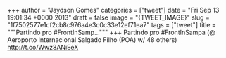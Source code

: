 
+++
author = "Jaydson Gomes"
categories = ["tweet"]
date = "Fri Sep 13 19:01:34 +0000 2013"
draft = false
image = "{TWEET_IMAGE}"
slug = "1f7502577e1cf2cb8c976a4e3c0c33e12ef71ea7"
tags = ["tweet"]
title = """Partindo pro #FrontInSamp..."""
+++
Partindo pro #FrontInSampa (@ Aeroporto Internacional Salgado Filho (POA) w/ 48 others) http://t.co/Wwz8ANiEeX
